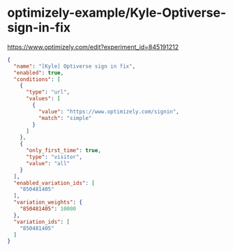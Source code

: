 optimizely-example/Kyle-Optiverse-sign-in-fix
============================================

https://www.optimizely.com/edit?experiment_id=845191212

```json
{
  "name": "[Kyle] Optiverse sign in fix",
  "enabled": true,
  "conditions": [
    {
      "type": "url",
      "values": [
        {
          "value": "https://www.optimizely.com/signin",
          "match": "simple"
        }
      ]
    },
    {
      "only_first_time": true,
      "type": "visitor",
      "value": "all"
    }
  ],
  "enabled_variation_ids": [
    "850481405"
  ],
  "variation_weights": {
    "850481405": 10000
  },
  "variation_ids": [
    "850481405"
  ]
}
```